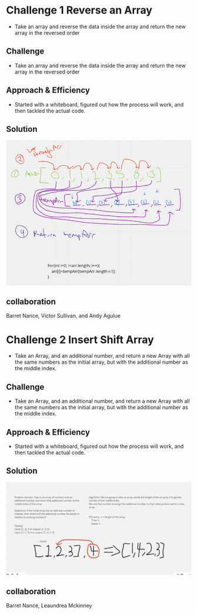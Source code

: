 # Challenge 1 Reverse an Array
- Take an array and reverse the data inside the array and return the new array in the reversed order

## Challenge
- Take an array and reverse the data inside the array and return the new array in the reversed order

## Approach & Efficiency
- Started with a whiteboard, figured out how the process will work, and then tackled the actual code. 

## Solution
![Whiteboard Solution](assets/whiteboard.png)

## collaboration 
Barret Nance, Victor Sullivan, and Andy Agulue 


# Challenge 2 Insert Shift Array
- Take an Array, and an additional number, and return a new Array with all the same numbers as the initial array, but with the additional number as the middle index. 

## Challenge
- Take an Array, and an additional number, and return a new Array with all the same numbers as the initial array, but with the additional number as the middle index. 

## Approach & Efficiency
- Started with a whiteboard, figured out how the process will work, and then tackled the actual code. 

## Solution
![Whiteboard Solution2 ](assets/whiteboard2.png)

## collaboration 
Barret Nance, Leaundrea Mckinney 
  